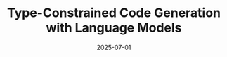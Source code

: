 ---
layout: post
title: "Type-Constrained Code Generation with Language Models"
date: 2025-07-01
categories: research
authors: "Niels Mündler*, <u>Jingxuan He</u>*, Hao Wang, Koushik Sen, Dawn Song, Martin Vechev"
venue: "ACM SIGPLAN Conference on Programming Language Design and Implementation (PLDI)"
paper: https://arxiv.org/pdf/2504.09246
code: https://github.com/eth-sri/type-constrained-code-generation
highlight: true
---